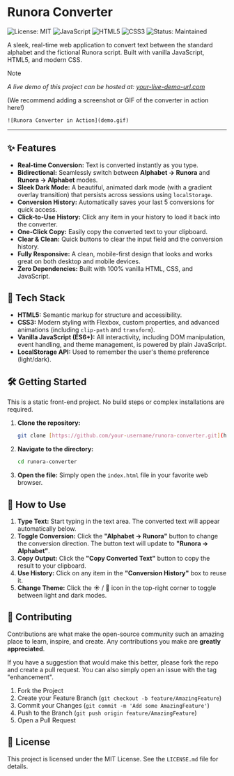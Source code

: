 # Runora Converter

![License: MIT](https://img.shields.io/badge/License-MIT-blue.svg)
![JavaScript](https://img.shields.io/badge/JavaScript-F7DF1E?logo=javascript&logoColor=black)
![HTML5](https://img.shields.io/badge/HTML5-E34F26?logo=html5&logoColor=white)
![CSS3](https://img.shields.io/badge/CSS3-1572B6?logo=css3&logoColor=white)
![Status: Maintained](https://img.shields.io/badge/status-maintained-success)

A sleek, real-time web application to convert text between the standard alphabet and the fictional Runora script. Built with vanilla JavaScript, HTML5, and modern CSS.

> [!NOTE]
> *A live demo of this project can be hosted at: [your-live-demo-url.com](https://your-live-demo-url.com)*

(We recommend adding a screenshot or GIF of the converter in action here!)

`![Runora Converter in Action](demo.gif)`

---

## ✨ Features

* **Real-time Conversion:** Text is converted instantly as you type.
* **Bidirectional:** Seamlessly switch between **Alphabet $\rightarrow$ Runora** and **Runora $\rightarrow$ Alphabet** modes.
* **Sleek Dark Mode:** A beautiful, animated dark mode (with a gradient overlay transition) that persists across sessions using `localStorage`.
* **Conversion History:** Automatically saves your last 5 conversions for quick access.
* **Click-to-Use History:** Click any item in your history to load it back into the converter.
* **One-Click Copy:** Easily copy the converted text to your clipboard.
* **Clear & Clean:** Quick buttons to clear the input field and the conversion history.
* **Fully Responsive:** A clean, mobile-first design that looks and works great on both desktop and mobile devices.
* **Zero Dependencies:** Built with 100% vanilla HTML, CSS, and JavaScript.

## 🚀 Tech Stack

* **HTML5:** Semantic markup for structure and accessibility.
* **CSS3:** Modern styling with Flexbox, custom properties, and advanced animations (including `clip-path` and `transform`).
* **Vanilla JavaScript (ES6+):** All interactivity, including DOM manipulation, event handling, and theme management, is powered by plain JavaScript.
* **LocalStorage API:** Used to remember the user's theme preference (light/dark).

## 🛠️ Getting Started

This is a static front-end project. No build steps or complex installations are required.

1.  **Clone the repository:**
    ```bash
    git clone [https://github.com/your-username/runora-converter.git](https://github.com/your-username/runora-converter.git)
    ```

2.  **Navigate to the directory:**
    ```bash
    cd runora-converter
    ```

3.  **Open the file:**
    Simply open the `index.html` file in your favorite web browser.

## 📖 How to Use

1.  **Type Text:** Start typing in the text area. The converted text will appear automatically below.
2.  **Toggle Conversion:** Click the **"Alphabet $\rightarrow$ Runora"** button to change the conversion direction. The button text will update to **"Runora $\rightarrow$ Alphabet"**.
3.  **Copy Output:** Click the **"Copy Converted Text"** button to copy the result to your clipboard.
4.  **Use History:** Click on any item in the **"Conversion History"** box to reuse it.
5.  **Change Theme:** Click the ☀️ / 🌙 icon in the top-right corner to toggle between light and dark modes.

## 🤝 Contributing

Contributions are what make the open-source community such an amazing place to learn, inspire, and create. Any contributions you make are **greatly appreciated**.

If you have a suggestion that would make this better, please fork the repo and create a pull request. You can also simply open an issue with the tag "enhancement".

1.  Fork the Project
2.  Create your Feature Branch (`git checkout -b feature/AmazingFeature`)
3.  Commit your Changes (`git commit -m 'Add some AmazingFeature'`)
4.  Push to the Branch (`git push origin feature/AmazingFeature`)
5.  Open a Pull Request

## 📄 License

This project is licensed under the MIT License. See the `LICENSE.md` file for details.

